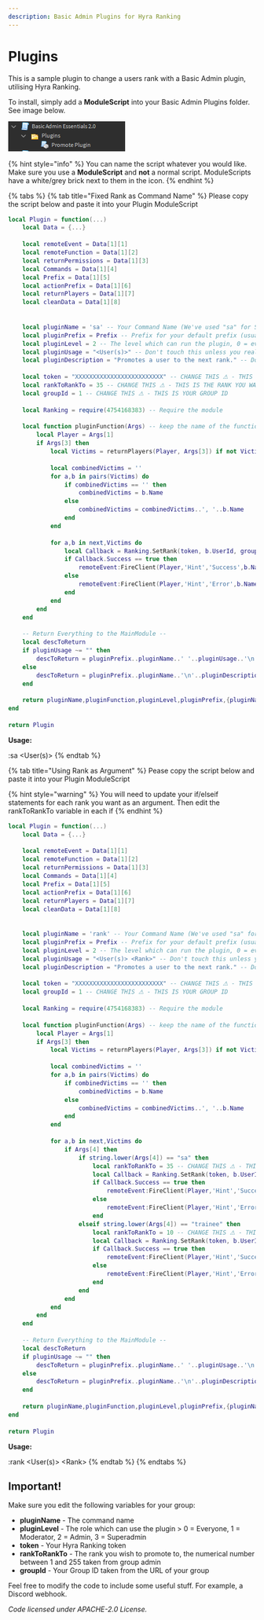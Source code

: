 ```yaml
---
description: Basic Admin Plugins for Hyra Ranking
---
```


# Plugins

This is a sample plugin to change a users rank with a Basic Admin plugin, utilising Hyra Ranking.

To install, simply add a **ModuleScript** into your Basic Admin Plugins folder. See image below.

![](../.gitbook/assets/image%20%283%29.png)

{% hint style="info" %}
You can name the script whatever you would like. Make sure you use a **ModuleScript** and **not** a normal script. ModuleScripts have a white/grey brick next to them in the icon.
{% endhint %}

{% tabs %}
{% tab title="Fixed Rank as Command Name" %}
Please copy the script below and paste it into your Plugin ModuleScript

```lua
local Plugin = function(...)
	local Data = {...}
	
	local remoteEvent = Data[1][1]
	local remoteFunction = Data[1][2]
	local returnPermissions = Data[1][3]
	local Commands = Data[1][4]
	local Prefix = Data[1][5]
	local actionPrefix = Data[1][6]
	local returnPlayers = Data[1][7]
	local cleanData = Data[1][8]
	
	
	local pluginName = 'sa' -- Your Command Name (We've used "sa" for Staff Assistant, make sure it's lowercase and unique)
	local pluginPrefix = Prefix -- Prefix for your default prefix (usually ":"), actionPrefix for "!"
	local pluginLevel = 2 -- The level which can run the plugin, 0 = everyone, 1 = Moderator, 2 = Admin, 3 = Superadmin
	local pluginUsage = "<User(s)>" -- Don't touch this unless you really need to
	local pluginDescription = "Promotes a user to the next rank." -- Don't touch this unless you really need to
	
	local token = "XXXXXXXXXXXXXXXXXXXXXXXXX" -- CHANGE THIS ⚠ - THIS IS YOUR TOKEN TAKEN FROM THE HYRA ADMIN - KEEP THIS SECURE 
	local rankToRankTo = 35 -- CHANGE THIS ⚠ - THIS IS THE RANK YOU WANT TO PROMOTE THE USER TO
	local groupId = 1 -- CHANGE THIS ⚠ - THIS IS YOUR GROUP ID
	
	local Ranking = require(4754168383) -- Require the module
	
	local function pluginFunction(Args) -- keep the name of the function as "pluginFunction"
		local Player = Args[1]
		if Args[3] then
			local Victims = returnPlayers(Player, Args[3]) if not Victims then return end
			
			local combinedVictims = ''
			for a,b in pairs(Victims) do
				if combinedVictims == '' then
					combinedVictims = b.Name
				else
					combinedVictims = combinedVictims..', '..b.Name
				end
			end
			
			for a,b in next,Victims do
				local Callback = Ranking.SetRank(token, b.UserId, groupId, rankToRankTo)
				if Callback.Success == true then
					remoteEvent:FireClient(Player,'Hint','Success',b.Name..' was ranked.')
				else
					remoteEvent:FireClient(Player,'Hint','Error',b.Name..' was not ranked.')
				end
			end
		end
	end
	
	-- Return Everything to the MainModule --
	local descToReturn
	if pluginUsage ~= "" then
		descToReturn = pluginPrefix..pluginName..' '..pluginUsage..'\n'..pluginDescription
	else
		descToReturn = pluginPrefix..pluginName..'\n'..pluginDescription
	end
	
	return pluginName,pluginFunction,pluginLevel,pluginPrefix,{pluginName,pluginUsage,pluginDescription}
end

return Plugin
```

**Usage:** 

:sa &lt;User\(s\)&gt;
{% endtab %}

{% tab title="Using Rank as Argument" %}
Pease copy the script below and paste it into your Plugin ModuleScript

{% hint style="warning" %}
You will need to update your if/elseif statements for each rank you want as an argument. Then edit the rankToRankTo variable in each if
{% endhint %}

```lua
local Plugin = function(...)
	local Data = {...}
	
	local remoteEvent = Data[1][1]
	local remoteFunction = Data[1][2]
	local returnPermissions = Data[1][3]
	local Commands = Data[1][4]
	local Prefix = Data[1][5]
	local actionPrefix = Data[1][6]
	local returnPlayers = Data[1][7]
	local cleanData = Data[1][8]
	
	
	local pluginName = 'rank' -- Your Command Name (We've used "sa" for Staff Assistant, make sure it's lowercase and unique)
	local pluginPrefix = Prefix -- Prefix for your default prefix (usually ":"), actionPrefix for "!"
	local pluginLevel = 2 -- The level which can run the plugin, 0 = everyone, 1 = Moderator, 2 = Admin, 3 = Superadmin
	local pluginUsage = "<User(s)> <Rank>" -- Don't touch this unless you really need to
	local pluginDescription = "Promotes a user to the next rank." -- Don't touch this unless you really need to
	
	local token = "XXXXXXXXXXXXXXXXXXXXXXXXX" -- CHANGE THIS ⚠ - THIS IS YOUR TOKEN TAKEN FROM THE HYRA ADMIN - KEEP THIS SECURE 
	local groupId = 1 -- CHANGE THIS ⚠ - THIS IS YOUR GROUP ID
	
	local Ranking = require(4754168383) -- Require the module
	
	local function pluginFunction(Args) -- keep the name of the function as "pluginFunction"
		local Player = Args[1]
		if Args[3] then
			local Victims = returnPlayers(Player, Args[3]) if not Victims then return end
			
			local combinedVictims = ''
			for a,b in pairs(Victims) do
				if combinedVictims == '' then
					combinedVictims = b.Name
				else
					combinedVictims = combinedVictims..', '..b.Name
				end
			end
			
			for a,b in next,Victims do
				if Args[4] then
					if string.lower(Args[4]) == "sa" then
						local rankToRankTo = 35 -- CHANGE THIS ⚠ - THIS IS THE RANK YOU WANT TO PROMOTE THE USER TO
						local Callback = Ranking.SetRank(token, b.UserId, groupId, rankToRankTo)
						if Callback.Success == true then
							remoteEvent:FireClient(Player,'Hint','Success',b.Name..' was ranked.')
						else
							remoteEvent:FireClient(Player,'Hint','Error',b.Name..' was not ranked.')
						end
					elseif string.lower(Args[4]) == "trainee" then
						local rankToRankTo = 10 -- CHANGE THIS ⚠ - THIS IS THE RANK YOU WANT TO PROMOTE THE USER TO
						local Callback = Ranking.SetRank(token, b.UserId, groupId, rankToRankTo)
						if Callback.Success == true then
							remoteEvent:FireClient(Player,'Hint','Success',b.Name..' was ranked.')
						else
							remoteEvent:FireClient(Player,'Hint','Error',b.Name..' was not ranked.')
						end
					end
				end
			end
		end
	end
	
	-- Return Everything to the MainModule --
	local descToReturn
	if pluginUsage ~= "" then
		descToReturn = pluginPrefix..pluginName..' '..pluginUsage..'\n'..pluginDescription
	else
		descToReturn = pluginPrefix..pluginName..'\n'..pluginDescription
	end
	
	return pluginName,pluginFunction,pluginLevel,pluginPrefix,{pluginName,pluginUsage,pluginDescription}
end

return Plugin
```

**Usage:** 

:rank &lt;User\(s\)&gt; &lt;Rank&gt;
{% endtab %}
{% endtabs %}

## Important!

Make sure you edit the following variables for your group:

* **pluginName** - The command name
* **pluginLevel** - The role which can use the plugin &gt; 0 = Everyone, 1 = Moderator, 2 = Admin, 3 = Superadmin
* **token** - Your Hyra Ranking token
* **rankToRankTo** - The rank you wish to promote to, the numerical number between 1 and 255 taken from group admin
* **groupId** - Your Group ID taken from the URL of your group

Feel free to modify the code to include some useful stuff. For example, a Discord webhook.

_Code licensed under APACHE-2.0 License._


